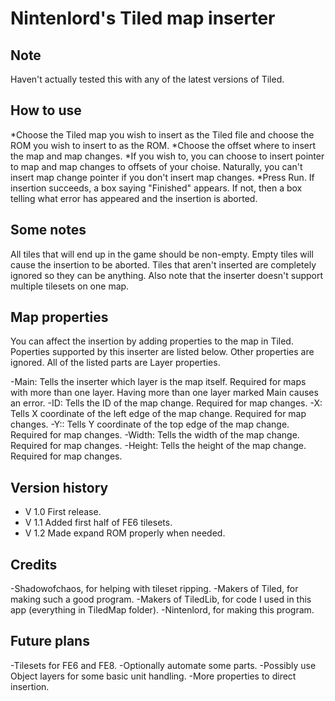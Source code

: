 # Nintenlord's Tiled map inserter

## Note

Haven't actually tested this with any of the latest versions of Tiled.

## How to use 

*Choose the Tiled map you wish to insert as the Tiled file 
 and choose the ROM you wish to insert to as the ROM.
*Choose the offset where to insert the map and map changes.
*If you wish to, you can choose to insert pointer to map
 and map changes to offsets of your choise. Naturally, 
 you can't insert map change pointer if you don't insert
 map changes.
*Press Run. If insertion succeeds, a box saying "Finished"
 appears. If not, then a box telling what error has
 appeared and the insertion is aborted.
 
## Some notes

All tiles that will end up in the game should be non-empty.
Empty tiles will cause the insertion to be aborted. Tiles that 
aren't inserted are completely ignored so they can be anything.
Also note that the inserter doesn't support multiple tilesets
on one map.

## Map properties

You can affect the insertion by adding properties to the map
in Tiled. Poperties supported by this inserter are listed below.
Other properties are ignored. All of the listed parts are Layer 
properties.

-Main:
 Tells the inserter which layer is the map itself.
 Required for maps with more than one layer. Having more
 than one layer marked Main causes an error.
-ID:
 Tells the ID of the map change. Required for map changes.
-X:
 Tells X coordinate of the left edge of the map change. 
 Required for map changes.
-Y::
 Tells Y coordinate of the top edge of the map change. 
 Required for map changes.
-Width:
 Tells the width of the map change. Required for map changes.
-Height:
 Tells the height of the map change. Required for map changes.

## Version history 

* V 1.0
  First release.
* V 1.1
  Added first half of FE6 tilesets.
* V 1.2
  Made expand ROM properly when needed.

## Credits

-Shadowofchaos, for helping with tileset ripping.
-Makers of Tiled, for making such a good program.
-Makers of TiledLib, for code I used in this app (everything in TiledMap folder).
-Nintenlord, for making this program.

## Future plans

-Tilesets for FE6 and FE8.
-Optionally automate some parts.
-Possibly use Object layers for some basic unit handling.
-More properties to direct insertion.

